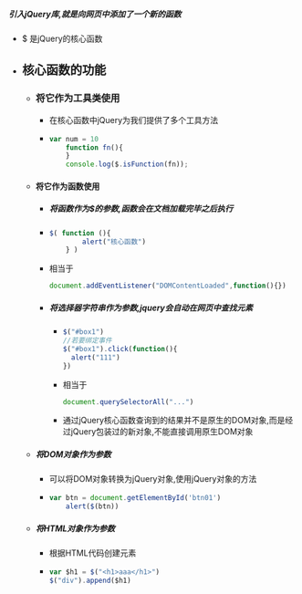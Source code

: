 ##### 引入jQuery库,就是向网页中添加了一个新的函数

- $ 是jQuery的核心函数

- ## 核心函数的功能

  - ### 将它作为工具类使用

    - 在核心函数中jQuery为我们提供了多个工具方法

    - ```js
      var num = 10
          function fn(){
          }
          console.log($.isFunction(fn));
      ```

  - #### 将它作为函数使用

      - ##### 将函数作为$的参数,函数会在文档加载完毕之后执行

      - ```js
        $( function (){
                alert("核心函数")
            } )
        ```

      - 相当于

        ```js
        document.addEventListener("DOMContentLoaded",function(){})
        ```

    - ##### 将选择器字符串作为参数,jquery会自动在网页中查找元素

      - ```js
        $("#box1")
        //若要绑定事件
        $("#box1").click(function(){
          alert("111")
        })
        ```

      - 相当于
        
        ```js
        document.querySelectorAll("...")
        ```
        
      - 通过jQuery核心函数查询到的结果并不是原生的DOM对象,而是经过jQuery包装过的新对象,不能直接调用原生DOM对象
    
  - ##### 将DOM对象作为参数
  
      - 可以将DOM对象转换为jQuery对象,使用jQuery对象的方法
  
      - ```js
        var btn = document.getElementById('btn01')
            alert($(btn))
        ```
      
  - ##### 将HTML对象作为参数
  
      - 根据HTML代码创建元素
  
      - ```js
        var $h1 = $("<h1>aaa</h1>")
        $("div").append($h1)
        ```
      
    